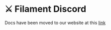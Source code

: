 # ⚔️ Filament Discord

Docs have been moved to our website at this [link](https://tomatophp.com/en/open-source/filament-discord)
